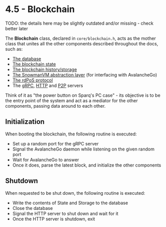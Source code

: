 # 4.5 - Blockchain

TODO: the details here may be slightly outdated and/or missing - check better later

The **Blockchain** class, declared in `core/blockchain.h`, acts as the mother class that unites all the other components described throughout the docs, such as:

* [The database](ch2/2-4.md)
* [The blockchain state](ch4/4-4.md)
* [The blockchain history/storage](ch4/4-1.md)
* [The SnowmanVM abstraction layer](ch4/4-3.md) (for interfacing with AvalancheGo)
* [The rdPoS protocol](ch4/4-2.md)
* The [gRPC](), [HTTP]() and [P2P]() servers

Think of it as "the power button on Sparq's PC case" - its objective is to be the entry point of the system and act as a mediator for the other components, passing data around to each other.

## Initialization

When booting the blockchain, the following routine is executed:

* Set up a random port for the gRPC server
* Signal the AvalancheGo daemon while listening on the given random port
* Wait for AvalancheGo to answer
* Once it does, parse the latest block, and initialize the other components

## Shutdown

When requested to be shut down, the following routine is executed:

* Write the contents of State and Storage to the database
* Close the database
* Signal the HTTP server to shut down and wait for it
* Once the HTTP server is shutdown, exit


